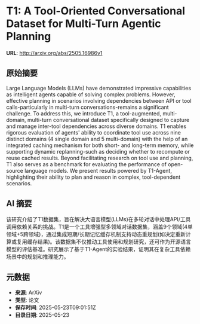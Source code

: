 # T1: A Tool-Oriented Conversational Dataset for Multi-Turn Agentic Planning

**URL**: http://arxiv.org/abs/2505.16986v1

## 原始摘要

Large Language Models (LLMs) have demonstrated impressive capabilities as
intelligent agents capable of solving complex problems. However, effective
planning in scenarios involving dependencies between API or tool
calls-particularly in multi-turn conversations-remains a significant challenge.
To address this, we introduce T1, a tool-augmented, multi-domain, multi-turn
conversational dataset specifically designed to capture and manage inter-tool
dependencies across diverse domains. T1 enables rigorous evaluation of agents'
ability to coordinate tool use across nine distinct domains (4 single domain
and 5 multi-domain) with the help of an integrated caching mechanism for both
short- and long-term memory, while supporting dynamic replanning-such as
deciding whether to recompute or reuse cached results. Beyond facilitating
research on tool use and planning, T1 also serves as a benchmark for evaluating
the performance of open-source language models. We present results powered by
T1-Agent, highlighting their ability to plan and reason in complex,
tool-dependent scenarios.


## AI 摘要

该研究介绍了T1数据集，旨在解决大语言模型(LLMs)在多轮对话中处理API/工具调用依赖关系的挑战。T1是一个工具增强型多领域对话数据集，涵盖9个领域(4单领域+5跨领域)，通过集成短期/长期记忆缓存机制支持动态重规划(如决定重新计算或复用缓存结果)。该数据集不仅推动工具使用和规划研究，还可作为开源语言模型的评估基准。研究展示了基于T1-Agent的实验结果，证明其在复杂工具依赖场景中的规划和推理能力。

## 元数据

- **来源**: ArXiv
- **类型**: 论文
- **保存时间**: 2025-05-23T09:01:51Z
- **目录日期**: 2025-05-23
